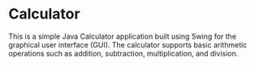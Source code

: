 # Calculator
This is a simple Java Calculator application built using Swing for the graphical user interface (GUI). The calculator supports basic arithmetic operations such as addition, subtraction, multiplication, and division.
